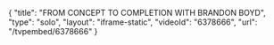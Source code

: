 {
    "title": "FROM CONCEPT TO COMPLETION WITH BRANDON BOYD",
    "type": "solo",
    "layout": "iframe-static",
    "videoId": "6378666",
    "url": "\/tvpembed\/6378666"
}